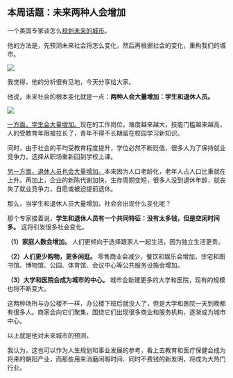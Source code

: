 ## 本周话题：未来两种人会增加

一个美国专家谈怎么[规划未来的城市](https://noahpinion.substack.com/p/the-us-city-of-the-future)。

他的方法是，先预测未来社会将怎么变化，然后再根据社会的变化，重构我们的城市。

![](https://cdn.beekka.com/blogimg/asset/202301/bg2023010709.webp)

我觉得，他的分析很有见地，今天分享给大家。

他说，未来社会的根本变化就是一点：**两种人会大量增加：学生和退休人员。**

![](https://cdn.beekka.com/blogimg/asset/202301/bg2023011008.webp)

<u>一方面，学生会大量增加。</u>现在的工作岗位，难度越来越大，技能门槛越来越高，人的受教育年限被拉长了，青年不得不长期留在校园学习新知识。

同时，由于社会的平均受教育程度提升，学位必然不断贬值，很多人为了保持就业竞争力，选择从职场重新回到学校上课。

<u>另一方面，退休人员也会大量增加。</u>本来因为人口老龄化，老年人占人口比重就在上升。再加上，企业的新陈代谢加快，生存周期变短，很多人没到退休年龄，就丧失了就业竞争力，自愿或被迫提前退休。

那么，当学生和退休人员大量增加，社会会出现什么变化呢？

那个专家接着说，**学生和退休人员有一个共同特征：没有太多钱，但是空闲时间多。** 这将引发很多社会变化。

**（1）家庭人数会增加。** 人们更倾向于选择跟家人一起生活，因为独立生活更贵。

**（2）人们更少购物，更多闲逛。** 零售商业会减少，餐饮和娱乐会增加，住宅和图书馆、博物馆、公园、体育馆、会议中心等公共服务设施会增加。

**（3）大学和医院会成为城市的中心。** 城市会新建更多的大学和医院，现有的规模也将不断变大。

这两种场所与办公楼不一样，办公楼下班后就没人了，但是大学和医院一天到晚都有很多人。商家会向它们聚集，围绕它们出现很多商业和服务机构，逐渐成为城市中心。

以上就是他对未来城市的预测。

我认为，这也可以作为人生规划和事业发展的参考，看上去教育和医疗保健会成为将来的朝阳产业，而那些用来消磨闲暇时间、同时不费钱的新发明，将成为大热门行业。
